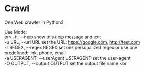 # Crawl
One Web crawler in Python3

Use Mode:<br>br>
  -h, --help                             show this help message and exit<br>
  -u URL, --url URL                      set the URL: https://google.com, http://test.com<br>
  -r REGEX, --regex REGEX                set one personalized regex or use one predefined: link, phone, email<br>
  -a USERAGENT, --userAgent USERAGENT    set the user-agent<br>
  -O OUTPUT, --output OUTPUT             set the output file name <br
